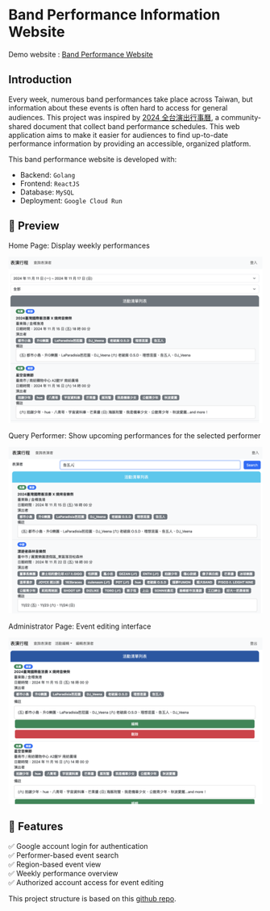 # Band Performance Information Website

Demo website : [Band Performance Website](https://frontend-57588337508.asia-east1.run.app/)

Introduction
---
Every week, numerous band performances take place across Taiwan, but information about these events is often hard to access for general audiences. This project was inspired by [2024 全台演出行事曆](https://docs.google.com/spreadsheets/d/12e1KYIkUGtirrglU8TQ4weEl8xD3RNNJjkSeXQjKFfM/edit?gid=2013607114#gid=2013607114), a community-shared document that collect band performance schedules. This web application aims to make it easier for audiences to find up-to-date performance information by providing an accessible, organized platform.

This band performance website is developed with:
- Backend: `Golang`
- Frontend: `ReactJS`
- Database: `MySQL`
- Deployment: `Google Cloud Run`

🔎 Preview
---
Home Page: Display weekly performances  

![Home Page](home.png)

Query Performer: Show upcoming performances for the selected performer  

![Query Performer](query.png)

Administrator Page: Event editing interface  

![Administrator Page](editor.png)

🌟 Features
---
✅ Google account login for authentication  
✅ Performer-based event search  
✅ Region-based event view  
✅ Weekly performance overview  
✅ Authorized account access for event editing  


This project structure is based on this [github repo](https://github.com/Coding-with-Robby/go-with-react).
